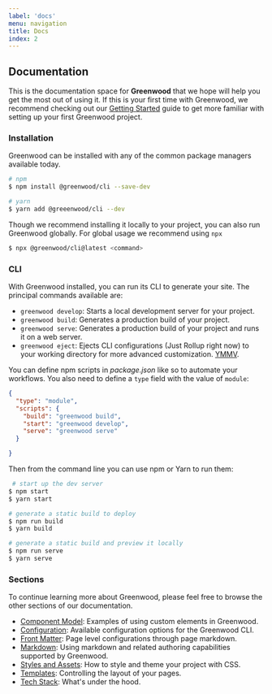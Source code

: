 ```yaml
---
label: 'docs'
menu: navigation
title: Docs
index: 2
---
```


## Documentation
This is the documentation space for **Greenwood** that we hope will help you get the most out of using it.  If this is your first time with Greenwood, we recommend checking out our [Getting Started](/getting-started/) guide to get more familiar with setting up your first Greenwood project.


### Installation
Greenwood can be installed with any of the common package managers available today.

```bash
# npm
$ npm install @greenwood/cli --save-dev

# yarn
$ yarn add @greeenwood/cli --dev
```

Though we recommend installing it locally to your project, you can also run Greenwood globally.  For global usage we recommend using `npx`

```bash
$ npx @greenwood/cli@latest <command>
```

### CLI
With Greenwood installed, you can run its CLI to generate your site.  The principal commands available are:
- `greenwood develop`: Starts a local development server for your project.
- `greenwood build`: Generates a production build of your project.
- `greenwood serve`: Generates a production build of your project and runs it on a web server.
- `greenwood eject`: Ejects CLI configurations (Just Rollup right now) to your working directory for more advanced customization.  [YMMV](https://www.howtogeek.com/693183/what-does-ymmv-mean-and-how-do-you-use-it/).

You can define npm scripts in _package.json_ like so to automate your workflows.  You also need to define a `type` field with the value of `module`:
```json
{
  "type": "module",
  "scripts": {
    "build": "greenwood build",
    "start": "greenwood develop",
    "serve": "greenwood serve"
  }

}
```

Then from the command line you can use npm or Yarn to run them:

```bash
 # start up the dev server
$ npm start
$ yarn start

# generate a static build to deploy
$ npm run build
$ yarn build

# generate a static build and preview it locally
$ npm run serve
$ yarn serve
```

### Sections

To continue learning more about Greenwood, please feel free to browse the other sections of our documentation.

- [Component Model](/docs/component-model/): Examples of using custom elements in Greenwood.
- [Configuration](/docs/configuration/): Available configuration options for the Greenwood CLI.
- [Front Matter](/docs/front-matter/): Page level configurations through page markdown.
- [Markdown](/docs/markdown/): Using markdown and related authoring capabilities supported by Greenwood.
- [Styles and Assets](/docs/css-and-images/): How to style and theme your project with CSS.
- [Templates](/docs/layouts/): Controlling the layout of your pages.
- [Tech Stack](/docs/tech-stack/): What's under the hood.